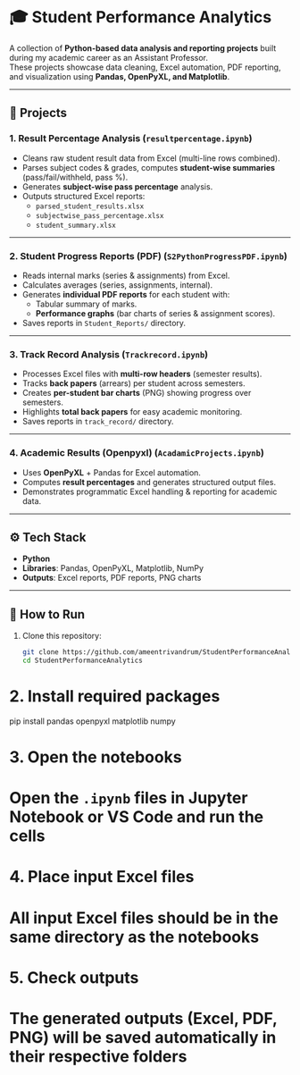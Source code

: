 # 🎓 Student Performance Analytics

A collection of **Python-based data analysis and reporting projects** built during my academic career as an Assistant Professor.  
These projects showcase data cleaning, Excel automation, PDF reporting, and visualization using **Pandas, OpenPyXL, and Matplotlib**.  

---

## 📂 Projects

### 1. Result Percentage Analysis (`resultpercentage.ipynb`)
- Cleans raw student result data from Excel (multi-line rows combined).  
- Parses subject codes & grades, computes **student-wise summaries** (pass/fail/withheld, pass %).  
- Generates **subject-wise pass percentage** analysis.  
- Outputs structured Excel reports:  
  - `parsed_student_results.xlsx`  
  - `subjectwise_pass_percentage.xlsx`  
  - `student_summary.xlsx`  

---

### 2. Student Progress Reports (PDF) (`S2PythonProgressPDF.ipynb`)
- Reads internal marks (series & assignments) from Excel.  
- Calculates averages (series, assignments, internal).  
- Generates **individual PDF reports** for each student with:  
  - Tabular summary of marks.  
  - **Performance graphs** (bar charts of series & assignment scores).  
- Saves reports in `Student_Reports/` directory.  

---

### 3. Track Record Analysis (`Trackrecord.ipynb`)
- Processes Excel files with **multi-row headers** (semester results).  
- Tracks **back papers** (arrears) per student across semesters.  
- Creates **per-student bar charts** (PNG) showing progress over semesters.  
- Highlights **total back papers** for easy academic monitoring.  
- Saves reports in `track_record/` directory.  

---

### 4. Academic Results (Openpyxl) (`AcadamicProjects.ipynb`)
- Uses **OpenPyXL** + Pandas for Excel automation.  
- Computes **result percentages** and generates structured output files.  
- Demonstrates programmatic Excel handling & reporting for academic data.  

---

## ⚙️ Tech Stack
- **Python**  
- **Libraries**: Pandas, OpenPyXL, Matplotlib, NumPy  
- **Outputs**: Excel reports, PDF reports, PNG charts  

---

## 🚀 How to Run
1. Clone this repository:  
   ```bash
   git clone https://github.com/ameentrivandrum/StudentPerformanceAnalytics.git
   cd StudentPerformanceAnalytics
# 2. Install required packages
pip install pandas openpyxl matplotlib numpy

# 3. Open the notebooks
# Open the `.ipynb` files in Jupyter Notebook or VS Code and run the cells

# 4. Place input Excel files
# All input Excel files should be in the same directory as the notebooks

# 5. Check outputs
# The generated outputs (Excel, PDF, PNG) will be saved automatically in their respective folders
